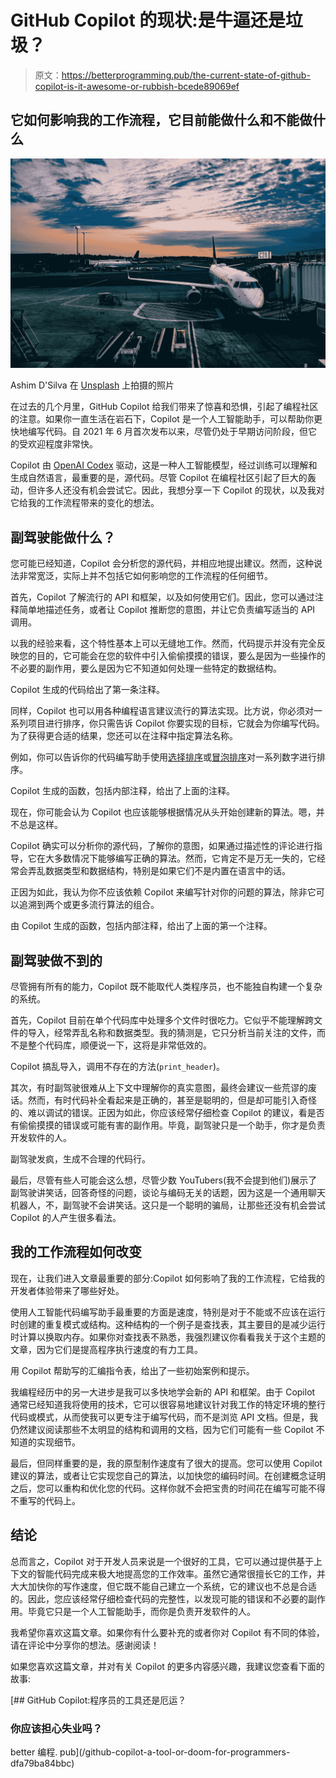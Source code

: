 # GitHub Copilot 的现状:是牛逼还是垃圾？

> 原文：<https://betterprogramming.pub/the-current-state-of-github-copilot-is-it-awesome-or-rubbish-bcede89069ef>

## 它如何影响我的工作流程，它目前能做什么和不能做什么

![](img/642fc788f2acc83246cbdeca8d4f5a6c.png)

Ashim D'Silva 在 [Unsplash](https://unsplash.com?utm_source=medium&utm_medium=referral) 上拍摄的照片

在过去的几个月里，GitHub Copilot 给我们带来了惊喜和恐惧，引起了编程社区的注意。如果你一直生活在岩石下，Copilot 是一个人工智能助手，可以帮助你更快地编写代码。自 2021 年 6 月首次发布以来，尽管仍处于早期访问阶段，但它的受欢迎程度非常快。

Copilot 由 [OpenAI Codex](https://en.wikipedia.org/wiki/OpenAI_Codex) 驱动，这是一种人工智能模型，经过训练可以理解和生成自然语言，最重要的是，源代码。尽管 Copilot 在编程社区引起了巨大的轰动，但许多人还没有机会尝试它。因此，我想分享一下 Copilot 的现状，以及我对它给我的工作流程带来的变化的想法。

## 副驾驶能做什么？

您可能已经知道，Copilot 会分析您的源代码，并相应地提出建议。然而，这种说法非常宽泛，实际上并不包括它如何影响您的工作流程的任何细节。

首先，Copilot 了解流行的 API 和框架，以及如何使用它们。因此，您可以通过注释简单地描述任务，或者让 Copilot 推断您的意图，并让它负责编写适当的 API 调用。

以我的经验来看，这个特性基本上可以无缝地工作。然而，代码提示并没有完全反映您的目的，它可能会在您的软件中引入偷偷摸摸的错误，要么是因为一些操作的不必要的副作用，要么是因为它不知道如何处理一些特定的数据结构。

Copilot 生成的代码给出了第一条注释。

同样，Copilot 也可以用各种编程语言建议流行的算法实现。比方说，你必须对一系列项目进行排序，你只需告诉 Copilot 你要实现的目标，它就会为你编写代码。为了获得更合适的结果，您还可以在注释中指定算法名称。

例如，你可以告诉你的代码编写助手使用[选择排序](https://en.wikipedia.org/wiki/Selection_sort)或[冒泡排序](https://en.wikipedia.org/wiki/Bubble_sort)对一系列数字进行排序。

Copilot 生成的函数，包括内部注释，给出了上面的注释。

现在，你可能会认为 Copilot 也应该能够根据情况从头开始创建新的算法。嗯，并不总是这样。

Copilot 确实可以分析你的源代码，了解你的意图，如果通过描述性的评论进行指导，它在大多数情况下能够编写正确的算法。然而，它肯定不是万无一失的，它经常会弄乱数据类型和数据结构，特别是如果它们不是内置在语言中的话。

正因为如此，我认为你不应该依赖 Copilot 来编写针对你的问题的算法，除非它可以追溯到两个或更多流行算法的组合。

由 Copilot 生成的函数，包括内部注释，给出了上面的第一个注释。

## 副驾驶做不到的

尽管拥有所有的能力，Copilot 既不能取代人类程序员，也不能独自构建一个复杂的系统。

首先，Copilot 目前在单个代码库中处理多个文件时很吃力。它似乎不能理解跨文件的导入，经常弄乱名称和数据类型。我的猜测是，它只分析当前关注的文件，而不是整个代码库，顺便说一下，这将是非常低效的。

Copilot 搞乱导入，调用不存在的方法(`print_header`)。

其次，有时副驾驶很难从上下文中理解你的真实意图，最终会建议一些荒谬的废话。然而，有时代码补全看起来是正确的，甚至是聪明的，但是却可能引入奇怪的、难以调试的错误。正因为如此，你应该经常仔细检查 Copilot 的建议，看是否有偷偷摸摸的错误或可能有害的副作用。毕竟，副驾驶只是一个助手，你才是负责开发软件的人。

副驾驶发疯，生成不合理的代码行。

最后，尽管有些人可能会这么想，尽管少数 YouTubers(我不会提到他们)展示了副驾驶讲笑话，回答奇怪的问题，谈论与编码无关的话题，因为这是一个通用聊天机器人，不，副驾驶不会讲笑话。这只是一个聪明的骗局，让那些还没有机会尝试 Copilot 的人产生很多看法。

## 我的工作流程如何改变

现在，让我们进入文章最重要的部分:Copilot 如何影响了我的工作流程，它给我的开发者体验带来了哪些好处。

使用人工智能代码编写助手最重要的方面是速度，特别是对于不能或不应该在运行时创建的重复模式或结构。这种结构的一个例子是查找表，其主要目的是减少运行时计算以换取内存。如果你对查找表不熟悉，我强烈建议你看看我关于这个主题的文章，因为它们是提高程序执行速度的有力工具。

用 Copilot 帮助写的汇编指令表，给出了一些初始案例和提示。

我编程经历中的另一大进步是我可以多快地学会新的 API 和框架。由于 Copilot 通常已经知道我将使用的技术，它可以很容易地建议针对我工作的特定环境的整行代码或模式，从而使我可以更专注于编写代码，而不是浏览 API 文档。但是，我仍然建议阅读那些不太明显的结构和调用的文档，因为它们可能有一些 Copilot 不知道的实现细节。

最后，但同样重要的是，我的原型制作速度有了很大的提高。您可以使用 Copilot 建议的算法，或者让它实现您自己的算法，以加快您的编码时间。在创建概念证明之后，您可以重构和优化您的代码。这样你就不会把宝贵的时间花在编写可能不得不重写的代码上。

## 结论

总而言之，Copilot 对于开发人员来说是一个很好的工具，它可以通过提供基于上下文的智能代码完成来极大地提高您的工作效率。虽然它通常很擅长它的工作，并大大加快你的写作速度，但它既不能自己建立一个系统，它的建议也不总是合适的。因此，您应该经常仔细检查代码的完整性，以发现可能的错误和不必要的副作用。毕竟它只是一个人工智能助手，而你是负责开发软件的人。

我希望你喜欢这篇文章。如果你有什么要补充的或者你对 Copilot 有不同的体验，请在评论中分享你的想法。感谢阅读！

如果您喜欢这篇文章，并对有关 Copilot 的更多内容感兴趣，我建议您查看下面的故事:

[](/github-copilot-a-tool-or-doom-for-programmers-dfa79ba84bbc) [## GitHub Copilot:程序员的工具还是厄运？

### 你应该担心失业吗？

better 编程. pub](/github-copilot-a-tool-or-doom-for-programmers-dfa79ba84bbc)